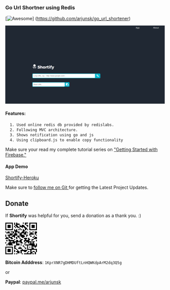 ###  Go Url Shortner using Redis
[![Awesome](https://cdn.rawgit.com/sindresorhus/awesome/d7305f38d29fed78fa85652e3a63e154dd8e8829/media/badge.svg)]
(https://github.com/arjunsk/go_url_shortener)


![Shortify](/shortify.png)

#### Features:
      1. Used online redis db provided by redislabs.
      2. Following MVC architecture.
      3. Shows notification using go and js
      4. Using clipboard.js to enable copy functionality
       
Make sure your read my complete tutorial series on ["Getting Started with Firebase."](http://www.arjunsk.com/tag/firebase/)

#### App Demo
[ Shortify-Heroku  ](https://shortify-go.herokuapp.com)


Make sure to [follow me on Git ](http://github.com/arjunsk) for getting the Latest Project Updates. 

## Donate

If **Shortify** was helpful for you, send a donation as a thank you. :)

![Bitcoin](/btc.png)

**Bitcoin Adddress**: `1KprXNR7gDHMDUftLnHQWKdpArM2dq3Q5g`

or

**Paypal**:  [paypal.me/arjunsk](https://www.paypal.me/arjunsk/5) 



